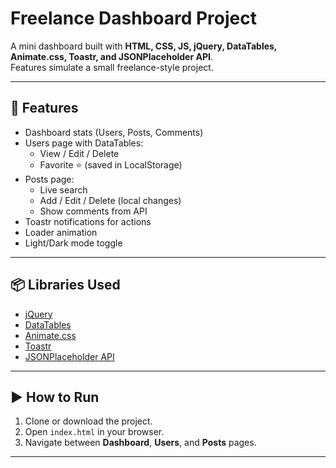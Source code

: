 # Freelance Dashboard Project

A mini dashboard built with **HTML, CSS, JS, jQuery, DataTables, Animate.css, Toastr, and JSONPlaceholder API**.  
Features simulate a small freelance-style project.

---

## 🚀 Features
- Dashboard stats (Users, Posts, Comments)
- Users page with DataTables:
  - View / Edit / Delete
  - Favorite ⭐ (saved in LocalStorage)
- Posts page:
  - Live search
  - Add / Edit / Delete (local changes)
  - Show comments from API
- Toastr notifications for actions
- Loader animation
- Light/Dark mode toggle

---

## 📦 Libraries Used
- [jQuery](https://jquery.com/)
- [DataTables](https://datatables.net/)
- [Animate.css](https://animate.style/)
- [Toastr](https://codeseven.github.io/toastr/)
- [JSONPlaceholder API](https://jsonplaceholder.typicode.com/)

---

## ▶️ How to Run
1. Clone or download the project.
2. Open `index.html` in your browser.
3. Navigate between **Dashboard**, **Users**, and **Posts** pages.

---
